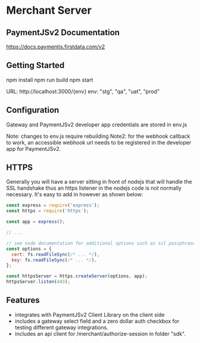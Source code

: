 # Merchant Server

## PaymentJSv2 Documentation

https://docs.paymentjs.firstdata.com/v2

## Getting Started

npm install
npm run build
npm start

URL: http://localhost:3000/{env}
env: "stg", "qa", "uat", "prod"


## Configuration

Gateway and PaymentJSv2 developer app credentials are stored in env.js

Note: changes to env.js require rebuilding
Note2: for the webhook callback to work, an accessible webhook url needs to be registered in the developer app for PaymentJSv2.

## HTTPS

Generally you will have a server sitting in front of nodejs that
will handle the SSL handshake thus an https listener in the nodejs
code is not normally necessary.
It's easy to add in however as shown below:

```javascript
const express = require('express');
const https = require('https');

const app = express();

// ...

// see node documentation for additional options such as ssl passphrase
const options = {
  cert: fs.readFileSync(/* ... */),
  key: fs.readFileSync(/* ... */),
};

const httpsServer = https.createServer(options, app);
httpsServer.listen(443);
```

## Features
- integrates with PaymentJSv2 Client Library on the client side
- includes a gateway select field and a zero dollar auth
checkbox for testing different gateway integrations.
- includes an api client for /merchant/authorize-session in folder "sdk".


